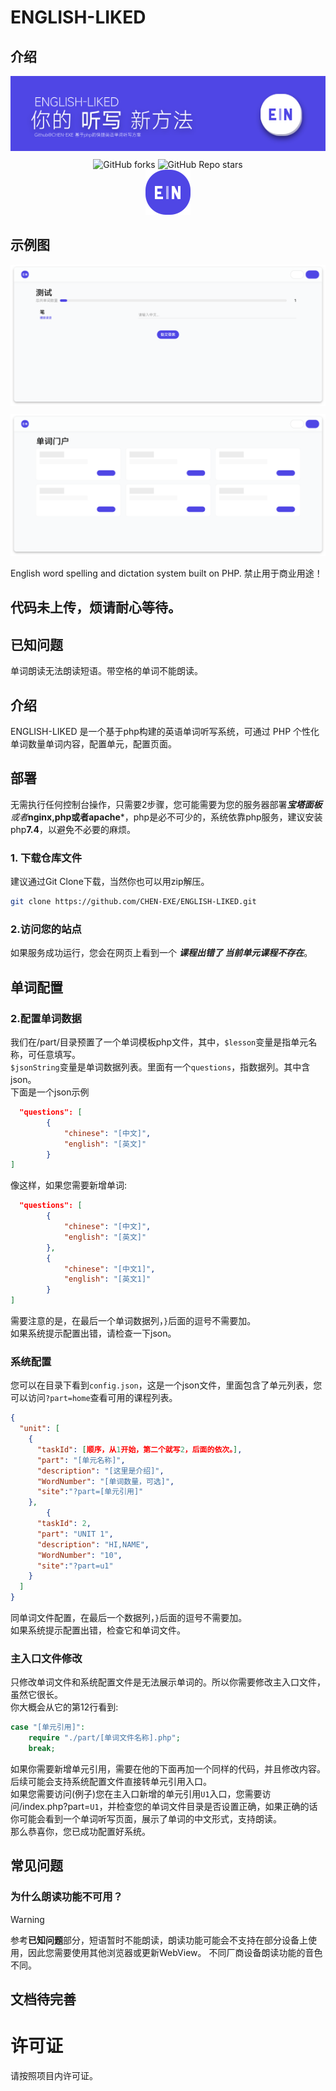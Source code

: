 # ENGLISH-LIKED
## 介绍
<p align="center">
  <img alt="ENGLISH-LIKED " style="margin-bottom:10px;" src="./Word.png"><br>
 <img alt="GitHub forks" src="https://img.shields.io/github/forks/CHEN-EXE/ENGLISH-LIKED">
 <img alt="GitHub Repo stars" src="https://img.shields.io/github/stars/CHEN-EXE/ENGLISH-LIKED">
<br>
  <img alt="ENGLISH-LIKED LOGO" src="./EN-LOGO.png">
</p>

## 示例图
<p align="center">
  <img alt="ENGLISH-LIKED " style="margin-bottom:10px;" src="./testWords.png"><br>
  <img alt="event" src="./Event.png">
</p>

English word spelling and dictation system built on PHP.
禁止用于商业用途！
## 代码未上传，烦请耐心等待。
## 已知问题
单词朗读无法朗读短语。带空格的单词不能朗读。
## 介绍
ENGLISH-LIKED 是一个基于php构建的英语单词听写系统，可通过 PHP 个性化单词数量单词内容，配置单元，配置页面。
## 部署
无需执行任何控制台操作，只需要2步骤，您可能需要为您的服务器部署***宝塔面板**或者***nginx,php或者apache***，php是必不可少的，系统依靠php服务，建议安装php**7.4**，以避免不必要的麻烦。<br>
### 1. 下载仓库文件<br>
建议通过Git Clone下载，当然你也可以用zip解压。
```bash
git clone https://github.com/CHEN-EXE/ENGLISH-LIKED.git
```
### 2.访问您的站点
如果服务成功运行，您会在网页上看到一个 ***课程出错了
当前单元课程不存在***。

## 单词配置
### 2.配置单词数据
我们在/part/目录预置了一个单词模板php文件，其中，``$lesson``变量是指单元名称，可任意填写。<br>
``$jsonString``变量是单词数据列表。里面有一个``questions``，指数据列。其中含json。<br>
下面是一个json示例
```json
  "questions": [
        {
            "chinese": "[中文]",
            "english": "[英文]"
        }
]
```
像这样，如果您需要新增单词:
```json
  "questions": [
        {
            "chinese": "[中文]",
            "english": "[英文]"
        },
        {
            "chinese": "[中文1]",
            "english": "[英文1]"
        }
]
```
需要注意的是，在最后一个单词数据列，``}``后面的逗号不需要加。<br>
如果系统提示配置出错，请检查一下json。
### 系统配置
您可以在目录下看到``config.json``，这是一个json文件，里面包含了单元列表，您可以访问``?part=home``查看可用的课程列表。
```json
{
  "unit": [
    {
      "taskId": [顺序，从1开始，第二个就写2，后面的依次。],
      "part": "[单元名称]",
      "description": "[这里是介绍]",
      "WordNumber": "[单词数量，可选]",
      "site":"?part=[单元引用]"
    },
        {
      "taskId": 2,
      "part": "UNIT 1",
      "description": "HI,NAME",
      "WordNumber": "10",
      "site":"?part=u1"
    }
  ]
}
```
同单词文件配置，在最后一个数据列，``}``后面的逗号不需要加。<br>
如果系统提示配置出错，检查它和单词文件。
### 主入口文件修改
只修改单词文件和系统配置文件是无法展示单词的。所以你需要修改主入口文件，虽然它很长。<br>
你大概会从它的第12行看到:
```php
case "[单元引用]":
    require "./part/[单词文件名称].php";
    break;
```
如果你需要新增单元引用，需要在他的下面再加一个同样的代码，并且修改内容。<br>
后续可能会支持系统配置文件直接转单元引用入口。<br>
如果您需要访问(例子)您在主入口新增的单元引用``U1``入口，您需要访问/index.php?part=``U1``，并检查您的单词文件目录是否设置正确，如果正确的话你可能会看到一个单词听写页面，展示了单词的中文形式，支持朗读。
<br>那么恭喜你，您已成功配置好系统。
## 常见问题
### 为什么朗读功能不可用？
> [!WARNING]
> 参考**已知问题**部分，短语暂时不能朗读，朗读功能可能会不支持在部分设备上使用，因此您需要使用其他浏览器或更新WebView。
> 不同厂商设备朗读功能的音色不同。
## 文档待完善

# 许可证
请按照项目内许可证。
